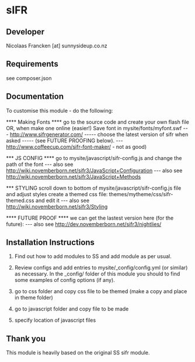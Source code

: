 sIFR
================================================================================

Developer
-----------------------------------------------
Nicolaas Francken [at] sunnysideup.co.nz

Requirements
-----------------------------------------------
see composer.json

Documentation
-----------------------------------------------


To customise this module - do the following:

**** Making Fonts ****
go to the source code and create your own flash file
OR, when make one online (easier!)
Save font in mysite/fonts/myfont.swf
--- http://www.sifrgenerator.com/
----- choose the latest version of sifr when asked
----- (see FUTURE PROOFING below).
--- http://www.coffeecup.com/sifr-font-maker/ - not as good)

*** JS CONFIG ****
go to mysite/javascript/sifr-config.js and change the path of the font
--- also see http://wiki.novemberborn.net/sifr3/JavaScript+Configuration
--- also see http://wiki.novemberborn.net/sifr3/JavaScript+Methods

*** STYLING
scroll down to bottom of mysite/javascript/sifr-config.js file and adjust styles
create a themed css file: themes/mytheme/css/sifr-themed.css and edit it
--- also see http://wiki.novemberborn.net/sifr3/Styling

**** FUTURE PROOF ****
we can get the lastest version here (for the future):
--- also see http://dev.novemberborn.net/sifr3/nightlies/


Installation Instructions
-----------------------------------------------
1. Find out how to add modules to SS and add module as per usual.

2. Review configs and add entries to mysite/_config/config.yml
(or similar) as necessary.
In the _config/ folder of this module
you should to find some examples of config options (if any).

3. go to css folder and copy css file to be themed (make a copy and place in theme folder)

4. go to javascript folder and copy file to be made

5. specify location of javascript files


Thank you
-----------------------------------------------
This module is heavily based on the original
SS sifr module.

